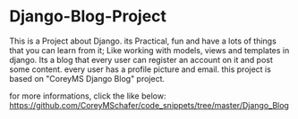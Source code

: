 # Django-Blog-Project

This is a Project about Django. its Practical, fun and have a lots of things that you can learn from it; Like working with models, views and templates in django.
Its a blog that every user can register an account on it and post some content. every user has a profile picture and email.
this project is based on "CoreyMS Django Blog" project. 

for more informations, click the like below:
https://github.com/CoreyMSchafer/code_snippets/tree/master/Django_Blog
